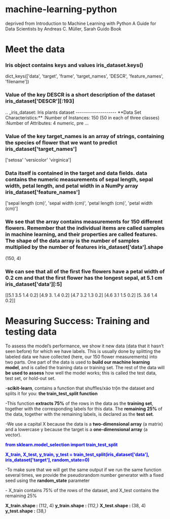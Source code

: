 # machine-learning-python
deprived from Introduction to Machine Learning with Python A Guide for Data Scientists by Andreas C. Müller, Sarah Guido Book
<h1>Meet the data</h1>
<h3>Iris object contains keys and values iris_dataset.keys()</h3>
dict_keys(['data', 'target', 'frame', 'target_names', 'DESCR', 'feature_names', 'filename'])<br>
<h3>Value of the key DESCR is a short description of the dataset iris_dataset['DESCR'][:193]</h3>
.. _iris_dataset: Iris plants dataset -------------------- **Data Set Characteristics:** :Number of Instances: 150 (50 in each of three classes) :Number of Attributes: 4 numeric, pre ...<br>
<h3>Value of the key target_names is an array of strings, containing the species of
flower that we want to predict iris_dataset['target_names']</h3>
['setosa' 'versicolor' 'virginica']<br>
<h3>Data itself is contained in the target and data fields. data contains the numeric
measurements of sepal length, sepal width, petal length, and petal width in a NumPy
array iris_dataset['feature_names']</h3>
['sepal length (cm)', 'sepal width (cm)', 'petal length (cm)', 'petal width (cm)']<br>
<h3>We see that the array contains measurements for 150 different flowers. Remember
that the individual items are called samples in machine learning, and their properties
are called features. The shape of the data array is the number of samples multiplied by
the number of features iris_dataset['data'].shape</h3>
(150, 4)<br>
<h3>We can see that all of the first five flowers have a petal width of 0.2 cm
and that the first flower has the longest sepal, at 5.1 cm iris_dataset['data'][:5]</h3>
[[5.1 3.5 1.4 0.2] [4.9 3. 1.4 0.2] [4.7 3.2 1.3 0.2] [4.6 3.1 1.5 0.2] [5. 3.6 1.4 0.2]]<br>
<h1>Measuring Success: Training and testing data</h1>
<p>To assess the model’s performance, we show it new data (data that it hasn’t seen
before) for which we have labels. This is usually done by splitting the labeled data we
have collected (here, our 150 flower measurements) into two parts. One part of the
    data is used to <strong>build our machine learning model</strong>, and is called the training data or
training set. The rest of the data will <strong>be used to assess</strong> how well the model works; this
is called the test data, test set, or hold-out set.</p>
<p>-<strong>scikit-learn</strong>,  contains a function that shuffles/xáo trộn the dataset and splits it for you: <strong>the
    train_test_split function</strong></p>
<p>-This function <strong>extracts 75%</strong> of the rows in the data as the
    <strong>training set</strong>, together with the corresponding labels for this data. The <strong>remaining 25%
    </strong>of the data, together with the remaining labels, is declared as the <strong>test set</strong>.</p>
<p>-We use a capital X because the data is a <strong>two-dimensional array</strong> (a
matrix) and a lowercase y because the target is a <strong>one-dimensional array</strong> (a vector).</p>
<p style="color:blue"><strong>from sklearn.model_selection import train_test_split</strong></p>
<p style="color:blue"><strong>X_train, X_test, y_train, y_test = train_test_split(iris_dataset['data'], iris_dataset['target'], random_state=0)</strong></p>
<p>-To make sure that we will get the same output if we run the same function several
times, we provide the pseudorandom number generator with a fixed seed using the
    <strong>random_state</strong> parameter</p>
<p>- X_train contains 75% of the rows of the dataset,
and X_test contains the remaining 25%</p>
<p><strong>X_train.shape : </strong>(112, 4) <strong>y_train.shape : </strong>(112,) <strong>X_test.shape : </strong>(38, 4) <strong>y_test.shape : </strong>(38,)</p>
